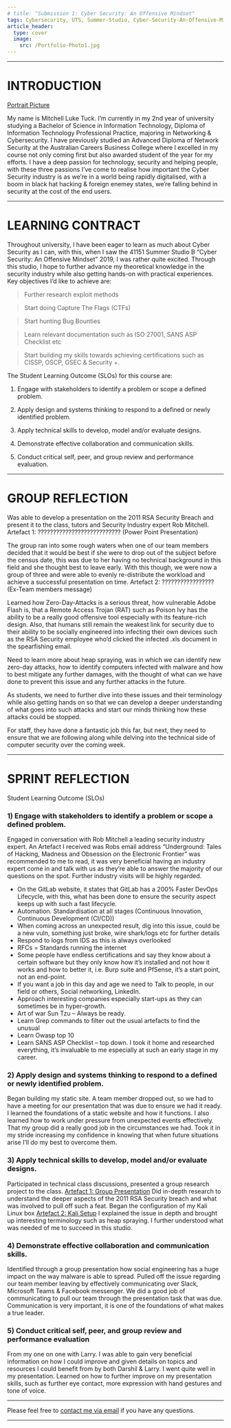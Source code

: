 ```yaml
---
# title: "Submission 1: Cyber Security: An Offensive Mindset"
tags: Cybersecurity, UTS, Summer-Studio, Cyber-Security-An-Offensive-Mindset, Sprint-1
article_header:
  type: cover
  image:
    src: /Portfolio-Photo1.jpg
---
```

___
# INTRODUCTION

[Portrait Picture](https://github.com/AlwaysExtreme/root9b/blob/master/Portfolio-Photo1.jpg)

My name is Mitchell Luke Tuck. I’m currently in my 2nd year of university studying a Bachelor of Science in Information Technology, Diploma of Information Technology Professional Practice, majoring in Networking & Cybersecurity. I have previously studied an Advanced Diploma of Network Security at the Australian Careers Business College where I excelled in my course not only coming first but also awarded student of the year for my efforts. I have a deep passion for technology, security and helping people, with these three passions I’ve come to realise how important the Cyber Security industry is as we’re in a world being rapidly digitalised, with a boom in black hat hacking & foreign enemey states, we’re falling behind in security at the cost of the end users.

___
# LEARNING CONTRACT

Throughout university, I have been eager to learn as much about Cyber Security as I can, with this, when I saw the 41151 Summer Studio B “Cyber Security: An Offensive Mindset” 2019, I was rather quite excited. Through this studio, I hope to further advance my theoretical knowledge in the security industry while also getting hands-on with practical experiences.
Key objectives I’d like to achieve are:

  > Further research exploit methods
  
  > Start doing Capture The Flags (CTFs)
  
  > Start hunting Bug Bounties
  
  > Learn relevant documentation such as ISO 27001, SANS ASP Checklist etc
  
  > Start building my skills towards achieving certifications such as CISSP, OSCP, GSEC & Security +.


The Student Learning Outcome (SLOs) for this course are:

  1) Engage with stakeholders to identify a problem or scope a defined problem.

  2) Apply design and systems thinking to respond to a defined or newly identified problem.

  3) Apply technical skills to develop, model and/or evaluate designs.

  4) Demonstrate effective collaboration and communication skills.

  5) Conduct critical self, peer, and group review and performance evaluation.

___
# GROUP REFLECTION

Was able to develop a presentation on the 2011 RSA Security Breach and present it to the class, tutors and Security Industry expert Rob Mitchell.
Artefact 1:
 ???????????????????????????
(Power Point Presentation)

The group ran into some rough waters when one of our team members decided that it would be best if she were to drop out of the subject before the census date, this was due to her having no technical background in this field and she thought best to leave early. With this though, we were now a group of three and were able to evenly re-distribute the workload and achieve a successful presentation on time.
Artefact 2:
 ?????????????????
(Ex-Team members message)

Learned how Zero-Day-Attacks is a serious threat, how vulnerable Adobe Flash is, that a Remote Access Trojan (RAT) such as Poison Ivy has the ability to be a really good offensive tool especially with its feature-rich design. Also, that humans still remain the weakest link for security due to their ability to be socially engineered into infecting their own devices such as the RSA Security employee who’d clicked the infected .xls document in the spearfishing email.

Need to learn more about heap spraying, was in which we can identify new zero-day attacks, how to identify computers infected with malware and how to best mitigate any further damages, with the thought of what can we have done to prevent this issue and any further attacks in the future.

As students, we need to further dive into these issues and their terminology while also getting hands on so that we can develop a deeper understanding of what goes into such attacks and start our minds thinking how these attacks could be stopped.

For staff, they have done a fantastic job this far, but next, they need to ensure that we are following along while delving into the technical side of computer security over the coming week.



___

# SPRINT REFLECTION

Student Learning Outcome (SLOs)

### 1) Engage with stakeholders to identify a problem or scope a defined problem.
Engaged in conversation with Rob Mitchell a leading security industry expert. An Artefact I received was Robs email address
“Underground: Tales of Hacking, Madness and Obsession on the Electronic Frontier” was recommended to me to read, it was very beneficial having an industry expert come in and talk with us as they’re able to answer the majority of our questions on the spot. Further industry visits will be highly regarded.
-	On the GitLab website, it states that GitLab has a 200% Faster DevOps Lifecycle, with this, what has been done to ensure the security aspect keeps up with such a fast lifecycle.
-	Automation. Standardisation at all stages (Continuous Innovation, Continuous Development (CI/CD))
-	When coming across an unexpected result, dig into this issue, could be a new vuln, something just broke, wire shark/logs etc for further details
-	Respond to logs from IDS as this is always overlooked
-	RFCs = Standards running the internet
-	Some people have endless certifications and say they know about a certain software but they only know how it’s installed and not how it works and how to better it, i.e. Burp suite and PfSense, it’s a start point, not an end-point.
-	If you want a job in this day and age we need to Talk to people, in our field or others, Social networking, LinkedIn.
-	Approach interesting companies especially start-ups as they can sometimes be in hyper-growth.
-	Art of war Sun Tzu – Always be ready.
-	Learn Grep commands to filter out the usual artefacts to find the unusual
-	Learn Owasp top 10
-	Learn SANS ASP Checklist – top down.
I took it home and researched everything, it’s invaluable to me especially at such an early stage in my career.



### 2) Apply design and systems thinking to respond to a defined or newly identified problem.
Began building my static site.  A team member dropped out, so we had to have a meeting for our presentation that was due to ensure we had it ready.
I learned the foundations of a static website and how it functions.
I also learned how to work under pressure from unexpected events effectively.
That my group did a really good job in the circumstances we had.
Took it in my stride increasing my confidence in knowing that when future situations arise I’ll do my best to overcome them.

### 3) Apply technical skills to develop, model and/or evaluate designs.
Participated in technical class discussions, presented a group research project to the class.
[Artefact 1: Group Presentation](https://github.com/AlwaysExtreme/root9b/blob/master/screenshots/2019-02-08_01_21_12-Window.png)
Did in-depth research to understand the deeper aspects of the 2011 RSA Security breach and what was involved to pull off such a feat. Began the configuration of my Kali Linux box [Artefact 2: Kali Setup](https://github.com/AlwaysExtreme/root9b/blob/master/screenshots/2019-02-08%2014_06_45-kali-linux-2018.4-vbox-amd64%20-%20VMware%20Workstation.png)
I explained the issue in depth and brought up interesting terminology such as heap spraying.
I further understood what was needed of me to succeed in this studio.

### 4) Demonstrate effective collaboration and communication skills.
Identified through a group presentation how social engineering has a huge impact on the way malware is able to spread.
Pulled off the issue regarding our team member leaving by effectively communicating over Slack, Microsoft Teams & Facebook messenger.
We did a good job of communicating to pull our team through the presentation task that was due.
Communication is very important, it is one of the foundations of what makes a true leader.

### 5) Conduct critical self, peer, and group review and performance evaluation
From my one on one with Larry.
I was able to gain very beneficial information on how I could improve and given details on topics and resources I could benefit from by both Darshil & Larry.
I went quite well in my presentation.
Learned on how to further improve on my presentation skills, such as further eye contact, more expression with hand gestures and tone of voice.


---
Please feel free to [contact me via email](mailto:mitchell.l.tuck@student.uts.edu.au) if you have any questions.

<!--more-->

---
